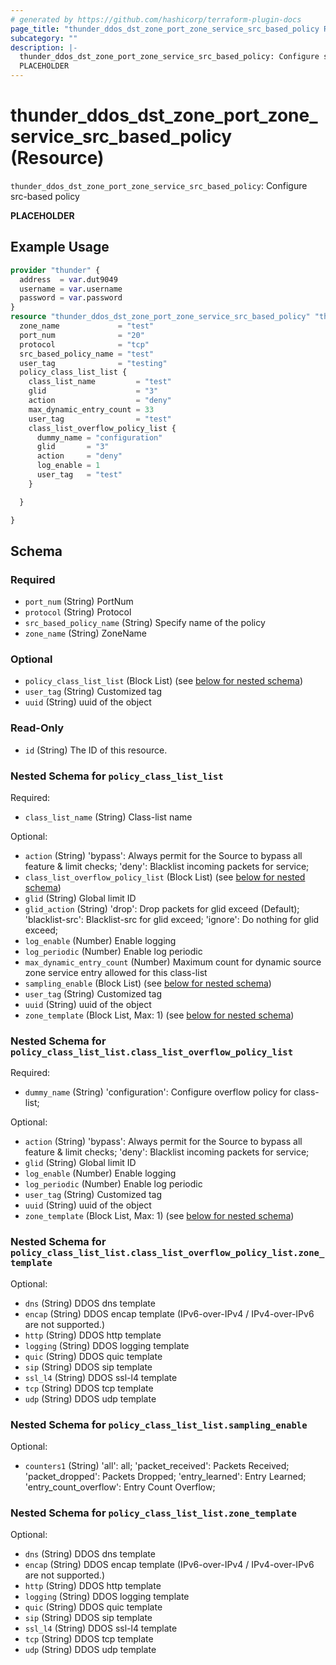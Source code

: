 ```yaml
---
# generated by https://github.com/hashicorp/terraform-plugin-docs
page_title: "thunder_ddos_dst_zone_port_zone_service_src_based_policy Resource - terraform-provider-thunder"
subcategory: ""
description: |-
  thunder_ddos_dst_zone_port_zone_service_src_based_policy: Configure src-based policy
  PLACEHOLDER
---
```


# thunder_ddos_dst_zone_port_zone_service_src_based_policy (Resource)

`thunder_ddos_dst_zone_port_zone_service_src_based_policy`: Configure src-based policy

__PLACEHOLDER__

## Example Usage

```terraform
provider "thunder" {
  address  = var.dut9049
  username = var.username
  password = var.password
}
resource "thunder_ddos_dst_zone_port_zone_service_src_based_policy" "thunder_ddos_dst_zone_port_zone_service_src_based_policy" {
  zone_name             = "test"
  port_num              = "20"
  protocol              = "tcp"
  src_based_policy_name = "test"
  user_tag              = "testing"
  policy_class_list_list {
    class_list_name         = "test"
    glid                    = "3"
    action                  = "deny"
    max_dynamic_entry_count = 33
    user_tag                = "test"
    class_list_overflow_policy_list {
      dummy_name = "configuration"
      glid       = "3"
      action     = "deny"
      log_enable = 1
      user_tag   = "test"
    }

  }

}
```

<!-- schema generated by tfplugindocs -->
## Schema

### Required

- `port_num` (String) PortNum
- `protocol` (String) Protocol
- `src_based_policy_name` (String) Specify name of the policy
- `zone_name` (String) ZoneName

### Optional

- `policy_class_list_list` (Block List) (see [below for nested schema](#nestedblock--policy_class_list_list))
- `user_tag` (String) Customized tag
- `uuid` (String) uuid of the object

### Read-Only

- `id` (String) The ID of this resource.

<a id="nestedblock--policy_class_list_list"></a>
### Nested Schema for `policy_class_list_list`

Required:

- `class_list_name` (String) Class-list name

Optional:

- `action` (String) 'bypass': Always permit for the Source to bypass all feature & limit checks; 'deny': Blacklist incoming packets for service;
- `class_list_overflow_policy_list` (Block List) (see [below for nested schema](#nestedblock--policy_class_list_list--class_list_overflow_policy_list))
- `glid` (String) Global limit ID
- `glid_action` (String) 'drop': Drop packets for glid exceed (Default); 'blacklist-src': Blacklist-src for glid exceed; 'ignore': Do nothing for glid exceed;
- `log_enable` (Number) Enable logging
- `log_periodic` (Number) Enable log periodic
- `max_dynamic_entry_count` (Number) Maximum count for dynamic source zone service entry allowed for this class-list
- `sampling_enable` (Block List) (see [below for nested schema](#nestedblock--policy_class_list_list--sampling_enable))
- `user_tag` (String) Customized tag
- `uuid` (String) uuid of the object
- `zone_template` (Block List, Max: 1) (see [below for nested schema](#nestedblock--policy_class_list_list--zone_template))

<a id="nestedblock--policy_class_list_list--class_list_overflow_policy_list"></a>
### Nested Schema for `policy_class_list_list.class_list_overflow_policy_list`

Required:

- `dummy_name` (String) 'configuration': Configure overflow policy for class-list;

Optional:

- `action` (String) 'bypass': Always permit for the Source to bypass all feature & limit checks; 'deny': Blacklist incoming packets for service;
- `glid` (String) Global limit ID
- `log_enable` (Number) Enable logging
- `log_periodic` (Number) Enable log periodic
- `user_tag` (String) Customized tag
- `uuid` (String) uuid of the object
- `zone_template` (Block List, Max: 1) (see [below for nested schema](#nestedblock--policy_class_list_list--class_list_overflow_policy_list--zone_template))

<a id="nestedblock--policy_class_list_list--class_list_overflow_policy_list--zone_template"></a>
### Nested Schema for `policy_class_list_list.class_list_overflow_policy_list.zone_template`

Optional:

- `dns` (String) DDOS dns template
- `encap` (String) DDOS encap template (IPv6-over-IPv4 / IPv4-over-IPv6 are not supported.)
- `http` (String) DDOS http template
- `logging` (String) DDOS logging template
- `quic` (String) DDOS quic template
- `sip` (String) DDOS sip template
- `ssl_l4` (String) DDOS ssl-l4 template
- `tcp` (String) DDOS tcp template
- `udp` (String) DDOS udp template



<a id="nestedblock--policy_class_list_list--sampling_enable"></a>
### Nested Schema for `policy_class_list_list.sampling_enable`

Optional:

- `counters1` (String) 'all': all; 'packet_received': Packets Received; 'packet_dropped': Packets Dropped; 'entry_learned': Entry Learned; 'entry_count_overflow': Entry Count Overflow;


<a id="nestedblock--policy_class_list_list--zone_template"></a>
### Nested Schema for `policy_class_list_list.zone_template`

Optional:

- `dns` (String) DDOS dns template
- `encap` (String) DDOS encap template (IPv6-over-IPv4 / IPv4-over-IPv6 are not supported.)
- `http` (String) DDOS http template
- `logging` (String) DDOS logging template
- `quic` (String) DDOS quic template
- `sip` (String) DDOS sip template
- `ssl_l4` (String) DDOS ssl-l4 template
- `tcp` (String) DDOS tcp template
- `udp` (String) DDOS udp template


